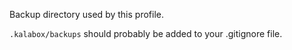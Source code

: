 Backup directory used by this profile.

`.kalabox/backups` should probably be added to your .gitignore file.